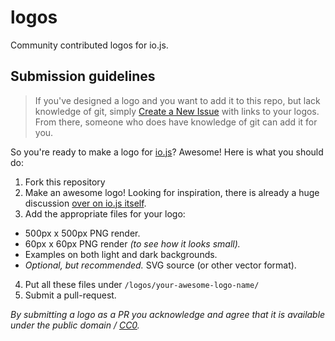 # logos

Community contributed logos for io.js.

## Submission guidelines

> If you've designed a logo and you want to add it to this repo, but lack knowledge of git, simply [Create a New Issue](https://github.com/iojs/logos/issues/new) with links to your logos.
> From there, someone who does have knowledge of git can add it for you.
> 

So you're ready to make a logo for [io.js]? Awesome! Here is what you should do:

1. Fork this repository
2. Make an awesome logo! Looking for inspiration, there is already a huge discussion [over on io.js itself](https://github.com/iojs/io.js/issues/37).
3. Add the appropriate files for your logo:
  - 500px x 500px PNG render.
  - 60px x 60px PNG render _(to see how it looks small)._
  - Examples on both light and dark backgrounds.
  - _Optional, but recommended._ SVG source (or other vector format).
4. Put all these files under `/logos/your-awesome-logo-name/`
5. Submit a pull-request.

_By submitting a logo as a PR you acknowledge and agree that it is available under the public domain / [CC0]._

[io.js]: http://iojs.org
[CC0]: http://creativecommons.org/publicdomain/zero/1.0/
